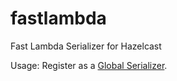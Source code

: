# fastlambda
Fast Lambda Serializer for Hazelcast

Usage:
Register as a [Global Serializer](https://github.com/jerrinot/fastlambda/blob/master/src/test/java/info/jerrinot/fastlambda/LambdaSerializerTest.java#L23). 
